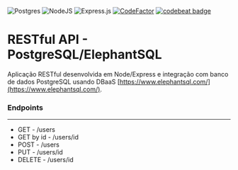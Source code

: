 ![Postgres](https://img.shields.io/badge/postgres-%23316192.svg?style=flat&logo=postgresql&logoColor=white) ![NodeJS](https://img.shields.io/badge/node.js-6DA55F?style=flat&logo=node.js&logoColor=white) ![Express.js](https://img.shields.io/badge/express.js-%23404d59.svg?style=flat&logo=express&logoColor=%2361DAFB) [![CodeFactor](https://www.codefactor.io/repository/github/marckesin/restful-api-postgresql-elephantsql/badge)](https://www.codefactor.io/repository/github/marckesin/restful-api-postgresql-elephantsql) [![codebeat badge](https://codebeat.co/badges/a4ef616a-bcf6-47b8-a0fb-05f9e3506e3c)](https://codebeat.co/projects/github-com-marckesin-restful-api-postgresql-main)

# RESTful API - PostgreSQL/ElephantSQL

Aplicação RESTful desenvolvida em Node/Express e integração com banco de dados PostgreSQL usando DBaaS [https://www.elephantsql.com/](https://www.elephantsql.com/).

### Endpoints

---

- GET - /users
- GET by id - /users/id
- POST - /users
- PUT - /users/id
- DELETE - /users/id
